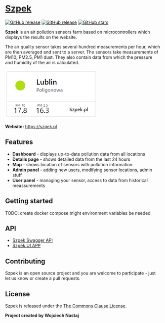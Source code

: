 # [Szpek](https://szpek.pl/) 
[![GitHub release](https://img.shields.io/github/release-date/wojciechN9/Szpek)](https://github.com/wojciechN9/Szpek) 
[![GitHub release](https://img.shields.io/github/v/release/wojciechN9/Szpek)](https://github.com/wojciechN9/Szpek) 
[![GitHub stars](https://img.shields.io/github/stars/wojciechN9/Szpek)](https://github.com/wojciechN9/Szpek/stargazers)

<!-- TODO add badges after creating git pipeline: .net, test coverage (integration, unit),  
.net version-->



**Szpek** is an air pollution sensors farm based on microcontrollers which displays the results on the website. 

The air quality sensor takes several hundred measurements per hour, which are then averaged and sent to a server.
The sensors take measurements of PM10, PM2.5, PM1 dust. They also contain data from which the pressure and humidity of the air is calculated.

<a href="https://szpek.pl">![logo](meassurement-photo.png?raw=true)</a>

**Website:** https://szpek.pl

## Features

* **Dashboard** - displays up-to-date pollution data from all locations
* **Details page** - shows detailed data from the last 24 hours 
* **Map** - shows location of sensors with pollution information
* **Admin panel** - adding new users, modifying sensor locations, admin stuff
* **User panel** - managing your sensor, access to data from historical meassurements


## Getting started
TODO: create docker compose
might environment variables be needed

## API

* [Szpek Swagger API](https://api.szpek.pl/api/)
* [Szpek UI APP](https://github.com/wojciechN9/Szpek-UI)

## Contributing 

Szpek is an open source project and you are welcome to participate - just let us know or create a pull requests.

## License

Szpek is released under the [The Commons Clause License](https://github.com/wojciechN9/Szpek/blob/master/LICENSE).

**Project created by Wojciech Nastaj**